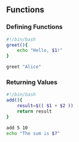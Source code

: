 ## Functions

### Defining Functions

```bash
#!/bin/bash
greet(){
    echo "Hello, $1!"
}

greet "Alice"
```

### Returning Values

```bash
#!/bin/bash
add(){
    result=$(( $1 + $2 ))
    return result
}

add 5 10
echo "The sum is $?"
```
